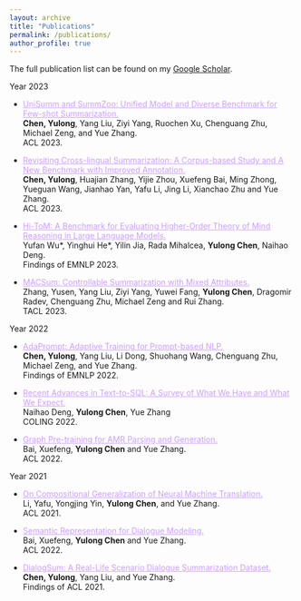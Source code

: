 ```yaml
---
layout: archive
title: "Publications"
permalink: /publications/
author_profile: true
---
```


The full publication list can be found on my [Google Scholar](https://scholar.google.co.uk/citations?user=8P23zSkAAAAJ).

Year 2023

* <a title="arxiv" href="https://aclanthology.org/2023.acl-long.718/"  style="color: rgb(203, 157, 255);">UniSumm and SummZoo: Unified Model and Diverse Benchmark for Few-shot Summarization.</a>
<br>**Chen, Yulong**, Yang Liu, Ziyi Yang, Ruochen Xu, Chenguang Zhu, Michael Zeng, and Yue Zhang. <br>ACL 2023. 

* <a title="arxiv" href="https://aclanthology.org/2023.acl-long.519/"  style="color: rgb(203, 157, 255);">Revisiting Cross-lingual Summarization: A Corpus-based Study and A New Benchmark with Improved Annotation.</a>
<br>**Chen, Yulong**, Huajian Zhang, Yijie Zhou, Xuefeng Bai, Ming Zhong, Yueguan Wang, Jianhao Yan, Yafu Li, Jing Li, Xianchao Zhu and Yue Zhang.
<br>ACL 2023. 

* <a title="arxiv" href="https://aclanthology.org/2023.findings-emnlp.717/"  style="color: rgb(203, 157, 255);">Hi-ToM: A Benchmark for Evaluating Higher-Order Theory of Mind Reasoning in Large Language Models.</a>
<br>Yufan Wu*, Yinghui He*, Yilin Jia, Rada Mihalcea, **Yulong Chen**, Naihao Deng.
<br>Findings of EMNLP 2023. 

* <a title="arxiv" href="https://direct.mit.edu/tacl/article/doi/10.1162/tacl_a_00575/116714/MACSum-Controllable-Summarization-with-Mixed"  style="color: rgb(203, 157, 255);">MACSum: Controllable Summarization with Mixed Attributes.</a>
<br>Zhang, Yusen, Yang Liu, Ziyi Yang, Yuwei Fang, **Yulong Chen**, Dragomir Radev, Chenguang Zhu, Michael Zeng and Rui Zhang.
<br>TACL 2023. 


Year 2022

* <a title="arxiv" href="https://aclanthology.org/2022.findings-emnlp.448/"  style="color: rgb(203, 157, 255);">AdaPrompt: Adaptive Training for Prompt-based NLP.</a>
<br>**Chen, Yulong**, Yang Liu, Li Dong, Shuohang Wang, Chenguang Zhu, Michael Zeng, and Yue Zhang. 
<br>Findings of EMNLP 2022. 


* <a title="arxiv" href="https://aclanthology.org/2022.coling-1.190/"  style="color: rgb(203, 157, 255);">Recent Advances in Text-to-SQL: A Survey of What We Have and What We Expect.</a>
<br>Naihao Deng, **Yulong Chen**, Yue Zhang
<br>COLING 2022. 

* <a title="arxiv" href="https://aclanthology.org/2022.acl-long.415/"  style="color: rgb(203, 157, 255);">Graph Pre-training for AMR Parsing and Generation.</a>
<br>Bai, Xuefeng, **Yulong Chen** and Yue Zhang.
<br>ACL 2022. 

Year 2021

* <a title="arxiv" href="https://aclanthology.org/2021.acl-long.368/"  style="color: rgb(203, 157, 255);">On Compositional Generalization of Neural Machine Translation.</a>
<br>Li, Yafu, Yongjing Yin, **Yulong Chen**, and Yue Zhang. 
<br>ACL 2021. 

* <a title="arxiv" href="https://aclanthology.org/2021.acl-long.342"  style="color: rgb(203, 157, 255);">Semantic Representation for Dialogue Modeling.</a>
<br>Bai, Xuefeng, **Yulong Chen** and Yue Zhang.
<br>ACL 2022. 

* <a title="arxiv" href="https://aclanthology.org/2021.findings-acl.449"  style="color: rgb(203, 157, 255);">DialogSum: A Real-Life Scenario Dialogue Summarization Dataset.</a>
<br>**Chen, Yulong**, Yang Liu, and Yue Zhang. 
<br>Findings of ACL 2021. 

